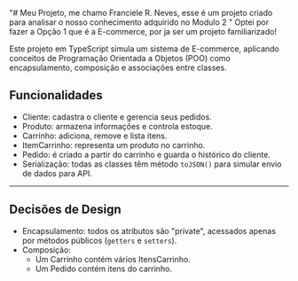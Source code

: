 "# Meu Projeto, me chamo Franciele R. Neves, esse é um projeto criado para analisar o nosso conhecimento adquirido no Modulo 2 " 
 Optei por fazer a Opção 1 que é a E-commerce, por ja ser um projeto familiarizado! 

Este projeto em TypeScript simula um sistema de E-commerce, aplicando conceitos de Programação Orientada a Objetos (POO) como encapsulamento, composição e associações entre classes.

## Funcionalidades
- Cliente: cadastra o cliente e gerencia seus pedidos.
- Produto: armazena informações e controla estoque.
- Carrinho: adiciona, remove e lista itens.
- ItemCarrinho: representa um produto no carrinho.
- Pedido: é criado a partir do carrinho e guarda o histórico do cliente.
- Serialização: todas as classes têm método `toJSON()` para simular envio de dados para API.

---

## Decisões de Design
- Encapsulamento: todos os atributos são "private", acessados apenas por métodos públicos (`getters` e `setters`).
- Composição:  
  - Um Carrinho contém vários ItensCarrinho.  
  - Um Pedido contém itens do carrinho.  
 



